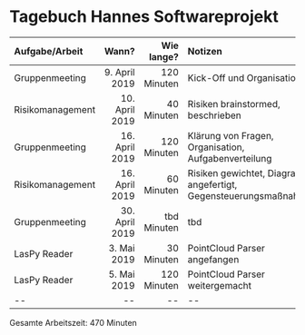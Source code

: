 # Tagebuch Hannes Softwareprojekt


| Aufgabe/Arbeit   |      Wann?     |  Wie lange? | Notizen |
|:-----------------|---------------:|------------:|:--------|
| Gruppenmeeting    | 9. April 2019      | 120 Minuten      | Kick-Off und Organisation      |
| Risikomanagement   | 10. April 2019      | 40 Minuten      | Risiken brainstormed, beschrieben      |
| Gruppenmeeting    | 16. April 2019     | 120 Minuten      | Klärung von Fragen, Organisation, Aufgabenverteilung      |
| Risikomanagement   | 16. April 2019      | 60 Minuten      | Risiken gewichtet, Diagramm angefertigt, Gegensteuerungsmaßnahmen      |
| Gruppenmeeting    | 30. April 2019      | tbd Minuten      | tbd      |
| LasPy Reader    | 3. Mai 2019      | 30 Minuten      | PointCloud Parser angefangen      |
| LasPy Reader    | 5. Mai 2019      | 120 Minuten      | PointCloud Parser weitergemacht      |
| --    | --      | --      | --      |


Gesamte Arbeitszeit: 470 Minuten
